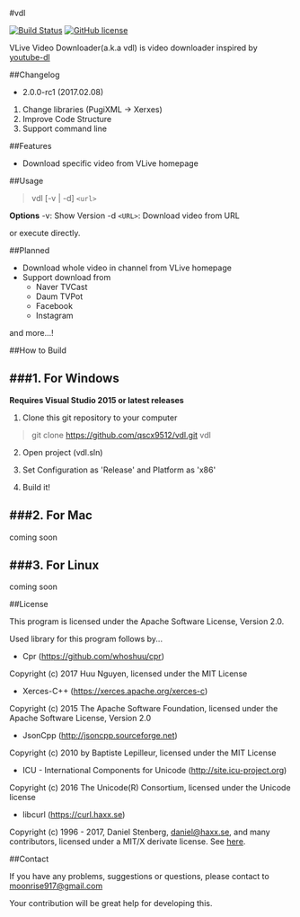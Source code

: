 #vdl

[![Build Status](https://ci.appveyor.com/api/projects/status/cul1hdta39iys0wl/branch/master?svg=true)](https://ci.appveyor.com/project/qscx9512/vdl/branch/master) [![GitHub license](https://img.shields.io/badge/license-Apache%202-blue.svg)](https://raw.githubusercontent.com/qscx9512/vdl/master/LICENSE)

VLive Video Downloader(a.k.a vdl) is video downloader inspired by [youtube-dl](https://github.com/rg3/youtube-dl)



##Changelog

 - 2.0.0-rc1 (2017.02.08)
1. Change libraries (PugiXML -> Xerxes)   
2. Improve Code Structure
3. Support command line



##Features

 - Download specific video from VLive homepage

##Usage

> vdl [-v | -d] `<url>`

**Options**
-v: Show Version
-d `<URL>`: Download video from URL

or execute directly.



##Planned

 - Download whole video in channel from VLive homepage
 - Support download from
   - Naver TVCast
   - Daum TVPot
   - Facebook
   - Instagram

and more...!



##How to Build

###1. For Windows
---------
**Requires Visual Studio 2015 or latest releases**

1. Clone this git repository to your computer
> git clone https://github.com/qscx9512/vdl.git vdl

2. Open project (vdl.sln)

3. Set Configuration as 'Release' and Platform as 'x86'

4. Build it!

###2. For Mac
---------
coming soon

###3. For Linux
---------
coming soon



##License

This program is licensed under the Apache Software License, Version 2.0.
 
 Used library for this program follows by...



 - Cpr (https://github.com/whoshuu/cpr)
 
 Copyright (c) 2017 Huu Nguyen, licensed under the MIT License
 - Xerces-C++ (https://xerces.apache.org/xerces-c)
 
 Copyright (c) 2015 The Apache Software Foundation, licensed under the Apache Software License, Version 2.0
 - JsonCpp (http://jsoncpp.sourceforge.net)
 
 Copyright (c) 2010 by Baptiste Lepilleur, licensed under the MIT License
 - ICU - International Components for Unicode (http://site.icu-project.org)
 
 Copyright (c) 2016 The Unicode(R) Consortium, licensed under the Unicode license
 - libcurl (https://curl.haxx.se)
 
 Copyright (c) 1996 - 2017, Daniel Stenberg, daniel@haxx.se, and many contributors,  licensed under a MIT/X derivate license. See [here](https://curl.haxx.se/docs/copyright.html).


##Contact

If you have any problems, suggestions or questions, please contact to moonrise917@gmail.com

Your contribution will be great help for developing this.
